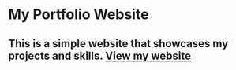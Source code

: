 # My Portfolio Website 
## This is a simple website that showcases my projects and skills. [View my website](https://aloysiuspek.me/)
